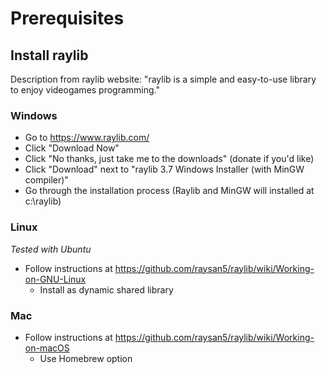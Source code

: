 # Prerequisites

## Install raylib
Description from raylib website: "raylib is a simple and easy-to-use library to enjoy videogames programming."

### Windows
- Go to https://www.raylib.com/
- Click "Download Now"
- Click "No thanks, just take me to the downloads" (donate if you'd like)
- Click "Download" next to "raylib 3.7 Windows Installer (with MinGW compiler)"
- Go through the installation process (Raylib and MinGW will installed at c:\raylib)

### Linux
*Tested with Ubuntu*
- Follow instructions at https://github.com/raysan5/raylib/wiki/Working-on-GNU-Linux
  - Install as dynamic shared library

### Mac
- Follow instructions at https://github.com/raysan5/raylib/wiki/Working-on-macOS
  - Use Homebrew option
